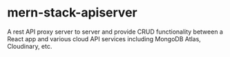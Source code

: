 # mern-stack-apiserver
A rest API proxy server to server and provide CRUD functionality between a  React app and various cloud API services including MongoDB Atlas, Cloudinary, etc.
